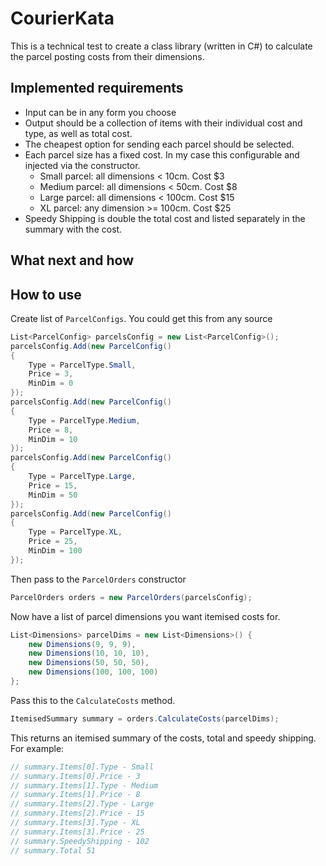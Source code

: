 # CourierKata
This is a technical test to create a class library (written in C#) to calculate the parcel posting costs from their dimensions.

## Implemented requirements
- Input can be in any form you choose
- Output should be a collection of items with their individual cost and type, as well as total cost.
- The cheapest option for sending each parcel should be selected.
- Each parcel size has a fixed cost. In my case this configurable and injected via the constructor.
  - Small parcel: all dimensions < 10cm. Cost $3
  - Medium parcel: all dimensions < 50cm. Cost $8
  - Large parcel: all dimensions < 100cm. Cost $15
  - XL parcel: any dimension >= 100cm. Cost $25
- Speedy Shipping is double the total cost and listed separately in the summary with the cost.

## What next and how


## How to use
Create list of `ParcelConfigs`. You could get this from any source

```C#
List<ParcelConfig> parcelsConfig = new List<ParcelConfig>();
parcelsConfig.Add(new ParcelConfig()
{
    Type = ParcelType.Small,
    Price = 3,
    MinDim = 0
});
parcelsConfig.Add(new ParcelConfig()
{
    Type = ParcelType.Medium,
    Price = 8,
    MinDim = 10
});
parcelsConfig.Add(new ParcelConfig()
{
    Type = ParcelType.Large,
    Price = 15,
    MinDim = 50
});
parcelsConfig.Add(new ParcelConfig()
{
    Type = ParcelType.XL,
    Price = 25,
    MinDim = 100
});
```

Then pass to the `ParcelOrders` constructor

```C#
ParcelOrders orders = new ParcelOrders(parcelsConfig);
```

Now have a list of parcel dimensions you want itemised costs for.

```C#
List<Dimensions> parcelDims = new List<Dimensions>() { 
    new Dimensions(9, 9, 9),
    new Dimensions(10, 10, 10),
    new Dimensions(50, 50, 50),
    new Dimensions(100, 100, 100)
};
```

Pass this to the `CalculateCosts` method.

```C#
ItemisedSummary summary = orders.CalculateCosts(parcelDims);
```

This returns an itemised summary of the costs, total and speedy shipping. For example:

```C#
// summary.Items[0].Type - Small
// summary.Items[0].Price - 3
// summary.Items[1].Type - Medium
// summary.Items[1].Price - 8
// summary.Items[2].Type - Large
// summary.Items[2].Price - 15
// summary.Items[3].Type - XL
// summary.Items[3].Price - 25
// summary.SpeedyShipping - 102
// summary.Total 51
```